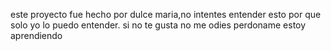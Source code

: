 este proyecto fue hecho por dulce maria,no intentes entender esto por que solo yo lo puedo entender.
si no te gusta no me odies perdoname estoy aprendiendo